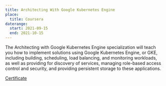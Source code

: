 ```yaml
---
title: Architecting With Google Kubernetes Engine
place:
  title: Coursera
daterange:
  start: 2021-09-15
  end: 2021-10-15
---
```


The Architecting with Google Kubernetes Engine specialization will teach you how to implement solutions using Google Kubernetes Engine, or GKE, including building, scheduling, load balancing, and monitoring workloads, as well as providing for discovery of services, managing role-based access control and security, and providing persistent storage to these applications.

[Certificate](https://coursera.org/share/c317d250d83c22963a7659c32295d1a8)